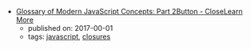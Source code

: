 * [Glossary of Modern JavaScript Concepts: Part 2Button - CloseLearn More](https://auth0.com/blog/glossary-of-modern-javascript-concepts-part-2/)
    * published on: 2017-00-01
    * tags: [javascript](../tags/javascript.md), [closures](../tags/closures.md)
